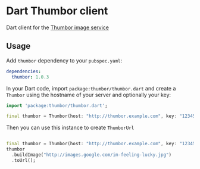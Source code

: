 # Dart Thumbor client

Dart client for the [Thumbor image service][1] 

## Usage


Add `thumbor` dependency to your `pubspec.yaml`:

```yaml
dependencies:
  thumbor: 1.0.3
```


In your Dart code, import `package:thumbor/thumbor.dart` and create a `Thumbor` using the hostname of your server and optionally your key:

```dart
import 'package:thumbor/thumbor.dart';

final thumbor = Thumbor(host: "http://thumbor.example.com", key: "123456789");
```

Then you can use this instance to create `ThumborUrl`
```dart

final thumbor = Thumbor(host: "http://thumbor.example.com", key: "123456789");
thumbor
  .buildImage("http://images.google.com/im-feeling-lucky.jpg")
  .toUrl();

```


[1]: https://github.com/globocom/thumbor
